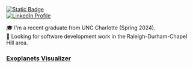 [![Static Badge](https://img.shields.io/badge/Portfolio-purple)](https://mlasala45.github.io)
<br>
[![LinkedIn Profile](https://img.shields.io/badge/-LinkedIn-2867B2?logo=linkedin)](https://www.linkedin.com/in/micah-lasala/)

🎓 I'm a recent graduate from UNC Charlotte (Spring 2024).<br>
💼 Looking for software development work in the Raleigh-Durham-Chapel Hill area.

### [Exoplanets Visualizer](https://mlasala45.github.io/exoplanets-visualizer/)
